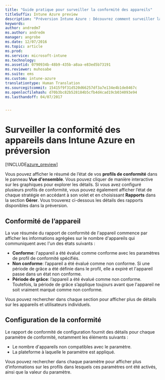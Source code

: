 ```yaml
---
title: "Guide pratique pour surveiller la conformité des appareils"
titleSuffix: Intune Azure preview
description: "Préversion Intune Azure : Découvrez comment surveiller la conformité des appareils."
keywords: 
author: andredm7
ms.author: andredm
manager: angrobe
ms.date: 12/07/2016
ms.topic: article
ms.prod: 
ms.service: microsoft-intune
ms.technology: 
ms.assetid: 0790934b-48b9-435b-a8aa-e83ed5b73191
ms.reviewer: muhosabe
ms.suite: ems
ms.custom: intune-azure
translationtype: Human Translation
ms.sourcegitcommit: 15415f9f31d520d66257df3a7e134e4b1de8467c
ms.openlocfilehash: d70b3bc82b528184b5cfb4d4cad19cb034093e94
ms.lasthandoff: 04/07/2017


---
```

# <a name="how-to-monitor-device-compliance-in-intune-azure-preview"></a>Surveiller la conformité des appareils dans Intune Azure en préversion

[!INCLUDE[azure_preview](../includes/azure_preview.md)]

Vous pouvez afficher le résumé de l’état de vos **profils de conformité** dans le panneau **Vue d'ensemble**.
Vous pouvez cliquer de manière interactive sur les graphiques pour explorer les détails. Si vous avez configuré plusieurs profils de conformité, vous pouvez également afficher l’état de chaque stratégie en accédant à son volet et en choisissant **Rapports** dans la section **Gérer**.  Vous trouverez ci-dessous les détails des rapports disponibles dans la préversion.

##  <a name="device-compliance"></a>Conformité de l’appareil

La vue résumée du rapport de conformité de l'appareil commence par afficher les informations agrégées sur le nombre d'appareils qui communiquent avec l'un des états suivants :

- **Conforme**: l'appareil a été évalué comme conforme avec les paramètres de profil de conformité spécifiés.
- **Non conforme**: l’appareil a été évalué comme non conforme.  Si une période de grâce a été définie dans le profil, elle a expiré et l'appareil passe dans un état non conforme.
- **Période de grâce**: l’appareil a été évalué comme non conforme. Toutefois, la période de grâce s’applique toujours avant que l'appareil ne soit vraiment marqué comme non conforme.

Vous pouvez rechercher dans chaque section pour afficher plus de détails sur les appareils et utilisateurs individuels.

## <a name="setting-compliance"></a>Configuration de la conformité

Le rapport de conformité de configuration fournit des détails pour chaque paramètre de conformité, notamment les éléments suivants :

- Le nombre d'appareils non compatibles avec le paramètre.
- La plateforme à laquelle le paramètre est appliqué.

Vous pouvez rechercher dans chaque paramètre pour afficher plus d’informations sur les profils dans lesquels ces paramètres ont été activés, ainsi que la valeur du paramètre.

